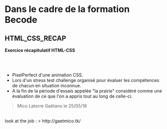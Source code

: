 # Dans le cadre de la formation Becode

## HTML_CSS_RECAP

**Exercice récapitulatif HTML-CSS**

<br>
<br>

* PixelPerfect d'une animation CSS.
* Lors d'un stress test challenge organisé pour évaluer les compétences de chacun en situation inconnue.
* A la fin de la période d'essais appelée "la prairie" considéré comme une évaluation de ce que l'on a appris tout au long de celle-ci.
> Mico Latorre Gaëtano
> le 25/05/18
<br>
look at the job : 
> http://gaetmico.tk/